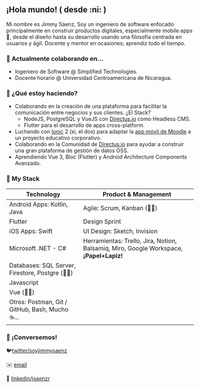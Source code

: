 ## ¡Hola mundo! ( desde :ni: )

Mi nombre es Jimmy Sáenz,
Soy un ingeniero de software enfocado principalmente en construir productos digitales, especialmente mobile apps 📱, desde el diseño hasta su desarrollo usando una filosofía centrada en usuarios y ágil. Docente y mentor en ocasiones; aprendiz todo el tiempo.

### 🧟 Actualmente colaborando en...

- Ingeniero de Software @ Simplified Technologies.
- Docente horario @ Universidad Centroamericana de Nicaragua.

### 🏃 ¿Qué estoy haciendo?

- Colaborando en la creación de una plataforma para facilitar la comunicación entre negocios y sus clientes. ¿El Stack?
    - NodeJS, PostgreSQL y VueJS con [Directus.io](http://directus.io) como Headless CMS.
    - Flutter para el desarrollo de apps cross-platform.
- Luchando con [Ionic](https://ionicframework.com/) 2 (si, el dos) para adaptar la [app móvil de Moodle](https://github.com/moodlehq/moodleapp) a un proyecto educativo corporativo.
- Colaborando en la Comunidad de [Directus.io](http://directus.io) para ayudar a construir una gran plataforma de gestión de datos OSS.
- Aprendiendo Vue 3, Bloc (Flutter) y Android Architecture Components Avanzado.

### 🧰 My Stack

| Technology | Product & Management |
| ------------- | ------------- |
| Android Apps: Kotlin, Java  | Agile: Scrum, Kanban (👨‍🎓)  |
| Flutter  | Design Sprint  |
| iOS Apps: Swift  | UI Design: Sketch, Invision  |
| Microsoft .NET - C#  | Herramientas: Trello, Jira, Notion, Balsamiq, Miro, Google Workspace, **¡Papel+Lapiz!**  |
| Databases: SQL Server, Firestore, Postgre (👨‍🎓)  |   |
| Javascript  |   |
| Vue (👨‍🎓)  |   |
| Otros: Postman, Git / GitHub, Bash, Mucho ☕...  |   |


### 👋 ¡Conversemos!

🐦[twitter/soyjimmysaenz](https://twitter.com/soyjimmysaenz)

✉️ [email](mailto:9k2pyplta@relay.firefox.com)

💼 [linkedin/jsaenzr](https://www.linkedin.com/in/jsaenzr/)